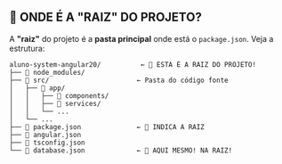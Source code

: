 ## 🎯 **ONDE É A "RAIZ" DO PROJETO?**

A **"raiz"** do projeto é a **pasta principal** onde está o `package.json`. Veja a estrutura:

```
aluno-system-angular20/          ← 🎯 ESTA É A RAIZ DO PROJETO!
├── 📁 node_modules/
├── 📁 src/                      ← Pasta do código fonte
│   ├── 📁 app/
│   │   ├── 📁 components/
│   │   ├── 📁 services/
│   │   └── ...
│   └── ...
├── 📄 package.json              ← 🎯 INDICA A RAIZ
├── 📄 angular.json
├── 📄 tsconfig.json
└── 📄 database.json             ← 🎯 AQUI MESMO! NA RAIZ!



